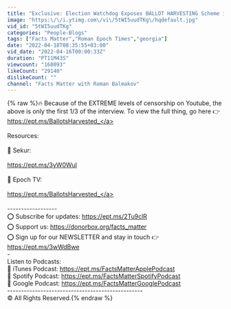 ```yaml
---
title: "Exclusive: Election Watchdog Exposes BALLOT HARVESTING Scheme in 6 States, Totaling 4.8M Votes"
image: "https:\/\/i.ytimg.com\/vi\/5tWI5uudTKg\/hqdefault.jpg"
vid_id: "5tWI5uudTKg"
categories: "People-Blogs"
tags: ["Facts Matter","Roman Epoch Times","georgia"]
date: "2022-04-18T08:35:55+03:00"
vid_date: "2022-04-16T00:00:33Z"
duration: "PT11M43S"
viewcount: "168093"
likeCount: "29140"
dislikeCount: ""
channel: "Facts Matter with Roman Balmakov"
---
```

{% raw %}🔥 Because of the EXTREME levels of censorship on Youtube, the above is only the first 1/3 of the interview. To view the full thing, go here 👉 <a rel="nofollow" target="blank" href="https://ept.ms/BallotsHarvested_">https://ept.ms/BallotsHarvested_</a><br /><br />Resources:<br /><br />🔵 Sekur:<br /><br /><a rel="nofollow" target="blank" href="https://ept.ms/3yW0Wul">https://ept.ms/3yW0Wul</a><br /><br />🔵 Epoch TV:<br /><br /><a rel="nofollow" target="blank" href="https://ept.ms/BallotsHarvested_">https://ept.ms/BallotsHarvested_</a><br /><br />------------------<br />⭕️ Subscribe for updates: <a rel="nofollow" target="blank" href="https://ept.ms/2Tu9clR">https://ept.ms/2Tu9clR</a><br />⭕️ Support us: <a rel="nofollow" target="blank" href="https://donorbox.org/facts_matter">https://donorbox.org/facts_matter</a><br />⭕️ Sign up for our NEWSLETTER and stay in touch 👉 <a rel="nofollow" target="blank" href="https://ept.ms/3wWdBwe">https://ept.ms/3wWdBwe</a> <br />-<br />Listen to Podcasts:<br />🔵 iTunes Podcast: <a rel="nofollow" target="blank" href="https://ept.ms/FactsMatterApplePodcast">https://ept.ms/FactsMatterApplePodcast</a><br />🔵 Spotify Podcast: <a rel="nofollow" target="blank" href="https://ept.ms/FactsMatterSpotifyPodcast">https://ept.ms/FactsMatterSpotifyPodcast</a><br />🔵 Google Podcast: <a rel="nofollow" target="blank" href="https://ept.ms/FactsMatterGooglePodcast">https://ept.ms/FactsMatterGooglePodcast</a><br />-------------------------------------------------<br />© All Rights Reserved.{% endraw %}
